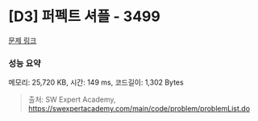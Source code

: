 # [D3] 퍼펙트 셔플 - 3499 

[문제 링크](https://swexpertacademy.com/main/code/problem/problemDetail.do?contestProbId=AWGsRbk6AQIDFAVW) 

### 성능 요약

메모리: 25,720 KB, 시간: 149 ms, 코드길이: 1,302 Bytes



> 출처: SW Expert Academy, https://swexpertacademy.com/main/code/problem/problemList.do